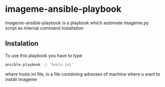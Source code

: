 # imageme-ansible-playbook

imageme-ansible-playbook is a playbook which automate imageme.py script as internal command installation 

## Instalation 
To use this playbook you have to type
``` bash
ansible-playbook -i 'hosts.ini'
```

where hosts.ini file, is a file containing adresses of machine where u want to install imageme
